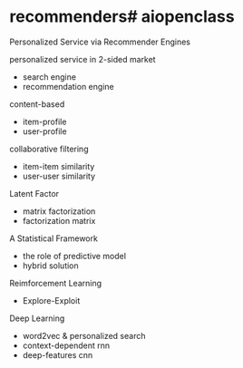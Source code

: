 # recommenders# aiopenclass

Personalized Service via Recommender Engines

personalized service in 2-sided market

* search engine
* recommendation engine

content-based 
 
* item-profile 
* user-profile
  
collaborative filtering

*  item-item similarity
*  user-user similarity

Latent Factor 

* matrix factorization
* factorization matrix
  
A Statistical Framework 

*  the role of predictive model
*  hybrid solution 

Reimforcement Learning 

*  Explore-Exploit 
 
Deep Learning 

*  word2vec & personalized search
*  context-dependent rnn
*  deep-features cnn  



